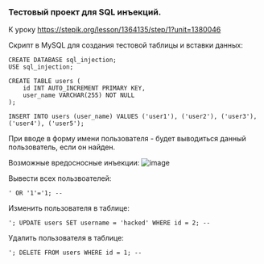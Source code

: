 ### Тестовый проект для SQL инъекций.
К уроку https://stepik.org/lesson/1364135/step/1?unit=1380046  
  
Скрипт в MySQL для создания тестовой таблицы и вставки данных:
```
CREATE DATABASE sql_injection;
USE sql_injection;

CREATE TABLE users (
    id INT AUTO_INCREMENT PRIMARY KEY,
    user_name VARCHAR(255) NOT NULL
);

INSERT INTO users (user_name) VALUES ('user1'), ('user2'), ('user3'), ('user4'), ('user5');
```
При вводе в форму имени пользователя - будет выводиться данный пользователь, если он найден.
  
Возможные вредосносные инъекции:
![image](https://github.com/user-attachments/assets/dc175676-c9cc-44de-b5c5-d3f7c87c6c7f)
  
Вывести всех пользвоателей:
```
' OR '1'='1; --
```
  
Изменить пользователя в таблице:
```
'; UPDATE users SET username = 'hacked' WHERE id = 2; --
```
  
Удалить пользователя в таблице:
```
'; DELETE FROM users WHERE id = 1; --
```
  

